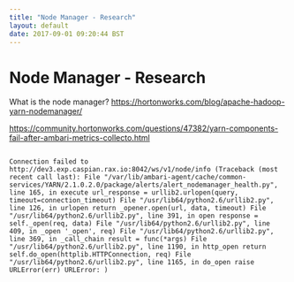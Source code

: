 ```yaml
---
title: "Node Manager - Research"
layout: default
date: 2017-09-01 09:20:44 BST
---
```


# Node Manager - Research
What is the node manager? 
https://hortonworks.com/blog/apache-hadoop-yarn-nodemanager/

https://community.hortonworks.com/questions/47382/yarn-components-fail-after-ambari-metrics-collecto.html

```

Connection failed to http://dev3.exp.caspian.rax.io:8042/ws/v1/node/info (Traceback (most recent call last): File "/var/lib/ambari-agent/cache/common-services/YARN/2.1.0.2.0/package/alerts/alert_nodemanager_health.py", line 165, in execute url_response = urllib2.urlopen(query, timeout=connection_timeout) File "/usr/lib64/python2.6/urllib2.py", line 126, in urlopen return _opener.open(url, data, timeout) File "/usr/lib64/python2.6/urllib2.py", line 391, in open response = self._open(req, data) File "/usr/lib64/python2.6/urllib2.py", line 409, in _open '_open', req) File "/usr/lib64/python2.6/urllib2.py", line 369, in _call_chain result = func(*args) File "/usr/lib64/python2.6/urllib2.py", line 1190, in http_open return self.do_open(httplib.HTTPConnection, req) File "/usr/lib64/python2.6/urllib2.py", line 1165, in do_open raise URLError(err) URLError: )
```

